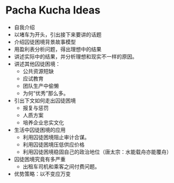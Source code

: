 # Pacha Kucha Ideas
* 自我介绍
* 以堵车为开头，引出接下来要讲的话题
* 介绍囚徒困境背景故事模型
* 用盈利表分析问题，得出理想中的结果
* 讲述实际中的结果，并分析理想和现实不一样的原因。
* 讲述其他囚徒困境：
   * 公共资源短缺
   * 应试教育
   * 团队生产中偷懒 
   * 为何“优秀”那么多。
* 引出下文如何走出囚徒困境
   * 报复与惩罚
   * 人质方案
   * 培养企业忠实文化
* 生活中囚徒困境的应用
   * 利用囚徒困境阻止审计合谋。
   * 利用囚徒困境压低供应价格
   * 利用囚徒困境稳固自己的政治地位（唐太宗：水能载舟亦能覆舟）
* 囚徒困境究竟有多严重
   * 出租车司机和乘客之间付费问题。
* 优势策略：以不变应万变
